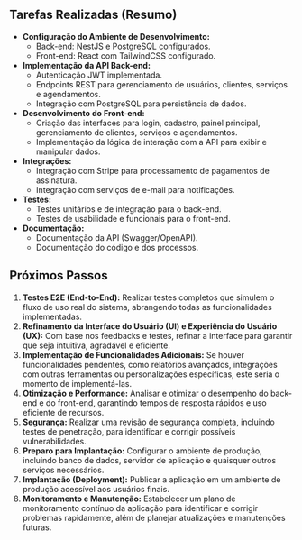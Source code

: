 ## Tarefas Realizadas (Resumo)

*   **Configuração do Ambiente de Desenvolvimento:**
    *   Back-end: NestJS e PostgreSQL configurados.
    *   Front-end: React com TailwindCSS configurado.
*   **Implementação da API Back-end:**
    *   Autenticação JWT implementada.
    *   Endpoints REST para gerenciamento de usuários, clientes, serviços e agendamentos.
    *   Integração com PostgreSQL para persistência de dados.
*   **Desenvolvimento do Front-end:**
    *   Criação das interfaces para login, cadastro, painel principal, gerenciamento de clientes, serviços e agendamentos.
    *   Implementação da lógica de interação com a API para exibir e manipular dados.
*   **Integrações:**
    *   Integração com Stripe para processamento de pagamentos de assinatura.
    *   Integração com serviços de e-mail para notificações.
*   **Testes:**
    *   Testes unitários e de integração para o back-end.
    *   Testes de usabilidade e funcionais para o front-end.
*   **Documentação:**
    *   Documentação da API (Swagger/OpenAPI).
    *   Documentação do código e dos processos.

## Próximos Passos

1.  **Testes E2E (End-to-End):** Realizar testes completos que simulem o fluxo de uso real do sistema, abrangendo todas as funcionalidades implementadas.
2.  **Refinamento da Interface do Usuário (UI) e Experiência do Usuário (UX):** Com base nos feedbacks e testes, refinar a interface para garantir que seja intuitiva, agradável e eficiente.
3.  **Implementação de Funcionalidades Adicionais:** Se houver funcionalidades pendentes, como relatórios avançados, integrações com outras ferramentas ou personalizações específicas, este seria o momento de implementá-las.
4.  **Otimização e Performance:** Analisar e otimizar o desempenho do back-end e do front-end, garantindo tempos de resposta rápidos e uso eficiente de recursos.
5.  **Segurança:** Realizar uma revisão de segurança completa, incluindo testes de penetração, para identificar e corrigir possíveis vulnerabilidades.
6.  **Preparo para Implantação:** Configurar o ambiente de produção, incluindo banco de dados, servidor de aplicação e quaisquer outros serviços necessários.
7.  **Implantação (Deployment):** Publicar a aplicação em um ambiente de produção acessível aos usuários finais.
8.  **Monitoramento e Manutenção:** Estabelecer um plano de monitoramento contínuo da aplicação para identificar e corrigir problemas rapidamente, além de planejar atualizações e manutenções futuras.
